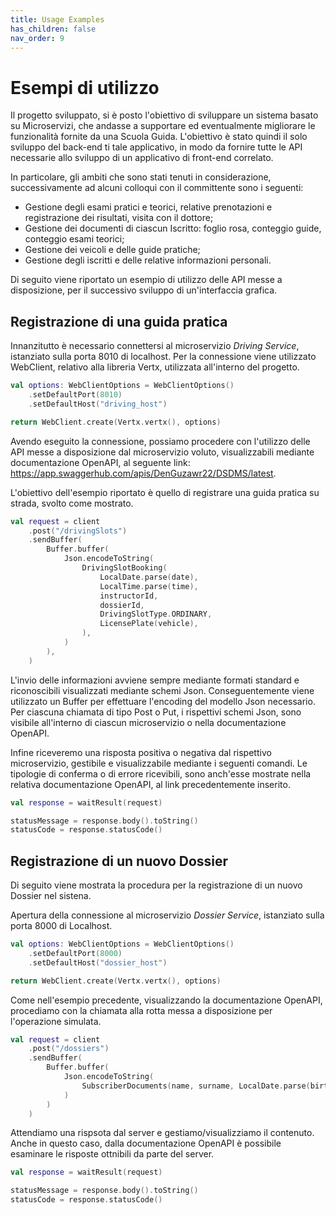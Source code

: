 ```yaml
---
title: Usage Examples
has_children: false
nav_order: 9
---
```


# Esempi di utilizzo

Il progetto sviluppato, si è posto l'obiettivo di sviluppare un sistema basato su Microservizi, che andasse a supportare ed eventualmente migliorare le funzionalità fornite da una Scuola Guida.
L'obiettivo è stato quindi il solo sviluppo del back-end ti tale applicativo, in modo da fornire tutte le API necessarie allo sviluppo di un applicativo di front-end correlato.

In particolare, gli ambiti che sono stati tenuti in considerazione, successivamente ad alcuni colloqui con il committente sono i seguenti:
- Gestione degli esami pratici e teorici, relative prenotazioni e registrazione dei risultati, visita con il dottore;
- Gestione dei documenti di ciascun Iscritto: foglio rosa, conteggio guide, conteggio esami teorici;
- Gestione dei veicoli e delle guide pratiche;
- Gestione degli iscritti e delle relative informazioni personali.

Di seguito viene riportato un esempio di utilizzo delle API messe a disposizione, per il successivo sviluppo di un'interfaccia grafica.

## Registrazione di una guida pratica

Innanzitutto è necessario connettersi al microservizio *Driving Service*, istanziato sulla porta 8010 di localhost.
Per la connessione viene utilizzato WebClient, relativo alla libreria Vertx, utilizzata all'interno del progetto.

```Kotlin        
val options: WebClientOptions = WebClientOptions()
    .setDefaultPort(8010)
    .setDefaultHost("driving_host")

return WebClient.create(Vertx.vertx(), options)
```

Avendo eseguito la connessione, possiamo procedere con l'utilizzo delle API messe a disposizione dal microservizio voluto, visualizzabili mediante documentazione OpenAPI, al seguente link: https://app.swaggerhub.com/apis/DenGuzawr22/DSDMS/latest.

L'obiettivo dell'esempio riportato è quello di registrare una guida pratica su strada, svolto come mostrato.

```Kotlin
val request = client
    .post("/drivingSlots")
    .sendBuffer(
        Buffer.buffer(
            Json.encodeToString(
                DrivingSlotBooking(
                    LocalDate.parse(date),
                    LocalTime.parse(time),
                    instructorId,
                    dossierId,
                    DrivingSlotType.ORDINARY,
                    LicensePlate(vehicle),
                ),
            )
        ),
    )
```

L'invio delle informazioni avviene sempre mediante formati standard e riconoscibili visualizzati mediante schemi Json. Conseguentemente viene utilizzato un Buffer per effettuare l'encoding del modello Json necessario. Per ciascuna chiamata di tipo Post o Put, i rispettivi schemi Json, sono visibile all'interno di ciascun microservizio o nella documentazione OpenAPI.

Infine riceveremo una risposta positiva o negativa dal rispettivo microservizio, gestibile e visualizzabile mediante i seguenti comandi.
Le tipologie di conferma o di errore ricevibili, sono anch'esse mostrate nella relativa documentazione OpenAPI, al link precedentemente inserito.

```Kotlin
val response = waitResult(request)

statusMessage = response.body().toString()
statusCode = response.statusCode()
```

## Registrazione di un nuovo Dossier

Di seguito viene mostrata la procedura per la registrazione di un nuovo Dossier nel sistena.

Apertura della connessione al microservizio *Dossier Service*, istanziato sulla porta 8000 di Localhost.

```Kotlin        
val options: WebClientOptions = WebClientOptions()
    .setDefaultPort(8000)
    .setDefaultHost("dossier_host")

return WebClient.create(Vertx.vertx(), options)
```

Come nell'esempio precedente, visualizzando la documentazione OpenAPI, procediamo con la chiamata alla rotta messa a disposizione per l'operazione simulata.

```Kotlin
val request = client
    .post("/dossiers")
    .sendBuffer(
        Buffer.buffer(
            Json.encodeToString(
                SubscriberDocuments(name, surname, LocalDate.parse(birthdate), fiscal_code)
            )
        )
    )
```

Attendiamo una rispsota dal server e gestiamo/visualizziamo il contenuto.
Anche in questo caso, dalla documentazione OpenAPI è possibile esaminare le risposte ottnibili da parte del server.

```Kotlin
val response = waitResult(request)

statusMessage = response.body().toString()
statusCode = response.statusCode()
```